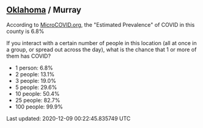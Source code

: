 
## [Oklahoma](/united-states/oklahoma) / Murray

According to [MicroCOVID.org](http://microcovid.org),
the "Estimated Prevalence" of COVID in this county is 6.8%

If you interact with a certain number of people in this location
(all at once in a group, or spread out across the day), what is the chance that
1 or more of them has COVID?

- 1 person: 6.8%
- 2 people: 13.1%
- 3 people: 19.0%
- 5 people: 29.6%
- 10 people: 50.4%
- 25 people: 82.7%
- 100 people: 99.9%

Last updated: 2020-12-09 00:22:45.835749 UTC
